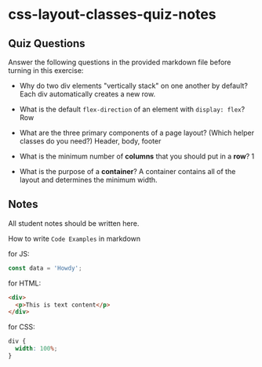 # css-layout-classes-quiz-notes

## Quiz Questions

Answer the following questions in the provided markdown file before turning in this exercise:

- Why do two div elements "vertically stack" on one another by default?
  Each div automatically creates a new row.

- What is the default `flex-direction` of an element with `display: flex`?
  Row

- What are the three primary components of a page layout? (Which helper classes do you need?)
  Header, body, footer

- What is the minimum number of **columns** that you should put in a **row**?
  1

- What is the purpose of a **container**?
  A container contains all of the layout and determines the minimum width.

## Notes

All student notes should be written here.

How to write `Code Examples` in markdown

for JS:

```javascript
const data = 'Howdy';
```

for HTML:

```html
<div>
  <p>This is text content</p>
</div>
```

for CSS:

```css
div {
  width: 100%;
}
```
